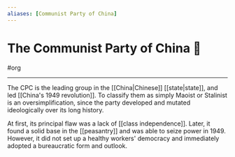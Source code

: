 ```yaml
---
aliases: [Communist Party of China]
---
```

# The Communist Party of China 🚩
#org

---
The CPC is the leading group in the [[China|Chinese]] [[state|state]], and led [[China's 1949 revolution]]. To classify them as simply Maoist or Stalinist is an oversimplification, since the party developed and mutated ideologically over its long history. 

At first, its principal flaw was a lack of [[class independence]]. Later, it found a solid base in the [[peasantry]] and was able to seize power in 1949. However, it did not set up a healthy workers' democracy and immediately adopted a bureaucratic form and outlook. 